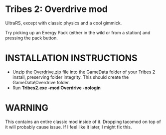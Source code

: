 # Tribes 2: Overdrive mod
UltraRS, except with classic physics and a cool gimmick.

Try picking up an Energy Pack (either in the wild or from a station) and pressing the pack button.

# INSTALLATION INSTRUCTIONS
- Unzip the [Overdrive.zip](Overdrive.zip) file into the GameData folder of your Tribes 2 install, preserving folder integrity. This should create the GameData\Overdrive folder.
- Run **Tribes2.exe -mod Overdrive -nologin**

# WARNING
This contains an entire classic mod inside of it. Dropping tacomod on top of it will probably cause issue. If I feel like it later, I might fix this.